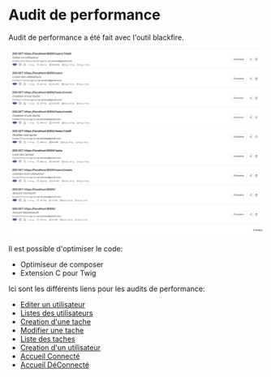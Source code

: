 # Audit de performance

Audit de performance a été fait avec l'outil blackfire.

![IMG](IMG.png)

Il est possible d'optimiser le code:

- Optimiseur de composer
- Extension C pour Twig

Ici sont les différents liens pour les audits de performance:

- [Editer un utilisateur](https://blackfire.io/profiles/12063e92-5ba7-4e07-acbc-9f676fe0a5fa/graph)
- [Listes des utilisateurs](https://blackfire.io/profiles/81c5b0dd-eeea-4003-91f2-e9e845bd9328/graph)
- [Creation d'une tache](https://blackfire.io/profiles/7454e050-615d-4ce3-914f-bb2eb816b250/graph)
- [Modifier une tache](https://blackfire.io/profiles/d63de3c2-773a-4ace-b30f-34196eadf965/graph)
- [Liste des taches](https://blackfire.io/profiles/00d3aa63-707c-4ee9-91f5-dc89ced68f28/graph)
- [Creation d'un utilisateur](https://blackfire.io/profiles/1ae96e1b-8c17-4b77-81bd-c97f8b68eb46/graph)
- [Accueil Connecté](https://blackfire.io/profiles/99e3b954-23c7-4267-a008-a2da89ed4973/graph)
- [Accueil DéConnecté](https://blackfire.io/profiles/9d4c98ae-6a2c-476a-86d7-b9774d109b21/graph)